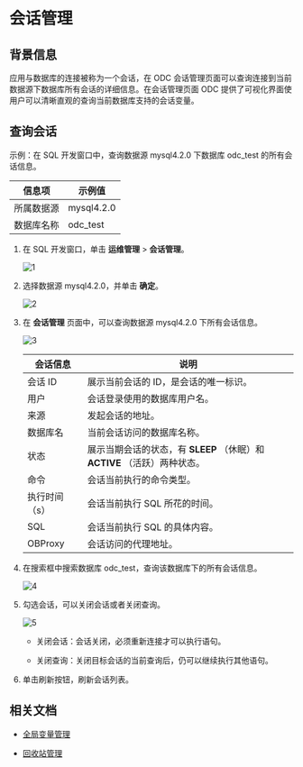 # 会话管理

## 背景信息

应用与数据库的连接被称为一个会话，在 ODC 会话管理页面可以查询连接到当前数据源下数据库所有会话的详细信息。在会话管理页面 ODC 提供了可视化界面使用户可以清晰直观的查询当前数据库支持的会话变量。

## 查询会话

示例：在 SQL 开发窗口中，查询数据源 mysql4.2.0 下数据库 odc_test 的所有会话信息。

| 信息项 | 示例值 |
| ------ | ------ |
|所属数据源|mysql4.2.0 |
|数据库名称|odc_test|

1. 在 SQL 开发窗口，单击 **运维管理** > **会话管理**。

    ![1](https://obbusiness-private.oss-cn-shanghai.aliyuncs.com/doc/img/odc/420/database-operation-and-maintenance/session-management/1.png)

2. 选择数据源 mysql4.2.0，并单击 **确定**。

    ![2](https://obbusiness-private.oss-cn-shanghai.aliyuncs.com/doc/img/odc/422/400.connection-management/300.database-operation-and-maintenance/100.session-management/2.png)

3. 在 **会话管理** 页面中，可以查询数据源 mysql4.2.0 下所有会话信息。

    ![3](https://obbusiness-private.oss-cn-shanghai.aliyuncs.com/doc/img/odc/422/400.connection-management/300.database-operation-and-maintenance/100.session-management/3.png)

    |  会话信息   |说明 |
    |---------|------------------|
    | 会话 ID   | 展示当前会话的 ID，是会话的唯一标识。|
    | 用户      | 会话登录使用的数据库用户名。 |
    | 来源      | 发起会话的地址。 |
    | 数据库名    | 当前会话访问的数据库名称。  |
    | 状态      | 展示当期会话的状态，有 **SLEEP** （休眠）和 **ACTIVE** （活跃）两种状态。 |
    | 命令      | 会话当前执行的命令类型。   |
    | 执行时间（s） | 会话当前执行 SQL 所花的时间。 |
    | SQL     | 会话当前执行 SQL 的具体内容。  |
    | OBProxy | 会话访问的代理地址。     |

4. 在搜索框中搜索数据库 odc_test，查询该数据库下的所有会话信息。

    ![4](https://obbusiness-private.oss-cn-shanghai.aliyuncs.com/doc/img/odc/422/400.connection-management/300.database-operation-and-maintenance/100.session-management/4.png)

5. 勾选会话，可以关闭会话或者关闭查询。

    ![5](https://obbusiness-private.oss-cn-shanghai.aliyuncs.com/doc/img/odc/422/400.connection-management/300.database-operation-and-maintenance/100.session-management/5.png)

    - 关闭会话：会话关闭，必须重新连接才可以执行语句。

    - 关闭查询：关闭目标会话的当前查询后，仍可以继续执行其他语句。

6. 单击刷新按钮，刷新会话列表。


## 相关文档

- [全局变量管理](../300.database-operation-and-maintenance/200.global-variable.md)

- [回收站管理](../300.database-operation-and-maintenance/300.recycle-bin.md)
